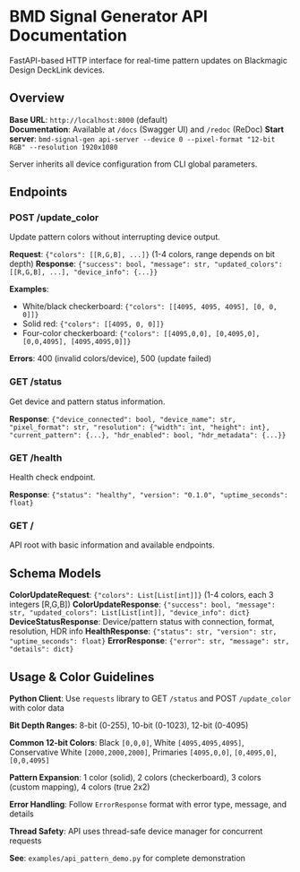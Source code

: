 # BMD Signal Generator API Documentation

FastAPI-based HTTP interface for real-time pattern updates on Blackmagic Design DeckLink devices.

## Overview

**Base URL**: `http://localhost:8000` (default)  
**Documentation**: Available at `/docs` (Swagger UI) and `/redoc` (ReDoc)
**Start server**: `bmd-signal-gen api-server --device 0 --pixel-format "12-bit RGB" --resolution 1920x1080`

Server inherits all device configuration from CLI global parameters.

## Endpoints

### POST /update_color
Update pattern colors without interrupting device output.

**Request**: `{"colors": [[R,G,B], ...]}` (1-4 colors, range depends on bit depth)
**Response**: `{"success": bool, "message": str, "updated_colors": [[R,G,B], ...], "device_info": {...}}`

**Examples**:
- White/black checkerboard: `{"colors": [[4095, 4095, 4095], [0, 0, 0]]}`
- Solid red: `{"colors": [[4095, 0, 0]]}`
- Four-color checkerboard: `{"colors": [[4095,0,0], [0,4095,0], [0,0,4095], [4095,4095,0]]}`

**Errors**: 400 (invalid colors/device), 500 (update failed)

### GET /status
Get device and pattern status information.

**Response**: `{"device_connected": bool, "device_name": str, "pixel_format": str, "resolution": {"width": int, "height": int}, "current_pattern": {...}, "hdr_enabled": bool, "hdr_metadata": {...}}`

### GET /health
Health check endpoint.

**Response**: `{"status": "healthy", "version": "0.1.0", "uptime_seconds": float}`

### GET /
API root with basic information and available endpoints.

## Schema Models

**ColorUpdateRequest**: `{"colors": List[List[int]]}` (1-4 colors, each 3 integers [R,G,B])
**ColorUpdateResponse**: `{"success": bool, "message": str, "updated_colors": List[List[int]], "device_info": dict}`
**DeviceStatusResponse**: Device/pattern status with connection, format, resolution, HDR info
**HealthResponse**: `{"status": str, "version": str, "uptime_seconds": float}`
**ErrorResponse**: `{"error": str, "message": str, "details": dict}`

## Usage & Color Guidelines

**Python Client**: Use `requests` library to GET `/status` and POST `/update_color` with color data

**Bit Depth Ranges**: 8-bit (0-255), 10-bit (0-1023), 12-bit (0-4095)

**Common 12-bit Colors**: Black `[0,0,0]`, White `[4095,4095,4095]`, Conservative White `[2000,2000,2000]`, Primaries `[4095,0,0]`, `[0,4095,0]`, `[0,0,4095]`

**Pattern Expansion**: 1 color (solid), 2 colors (checkerboard), 3 colors (custom mapping), 4 colors (true 2x2)

**Error Handling**: Follow `ErrorResponse` format with error type, message, and details

**Thread Safety**: API uses thread-safe device manager for concurrent requests

**See**: `examples/api_pattern_demo.py` for complete demonstration